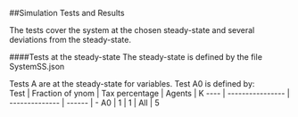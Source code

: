 ##Simulation Tests and Results

The tests cover the system at the chosen steady-state and several deviations from the steady-state.   

####Tests at the steady-state
The steady-state is defined by the file SystemSS.json

Tests A are at the steady-state for variables. Test A0 is defined by:   
Test | Fraction of ynom | Tax percentage | Agents | K
---- | ---------------- | -------------- | ------ | -
A0 | 1 | 1 | All | 5